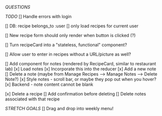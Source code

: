 *QUESTIONS*

*TODO*
[] Handle errors with login

[] DB: recipe belongs_to :user
    [] only load recipes for current user

[] New recipe form should only render when button is clicked (?)

[] Turn recipeCard into a "stateless, functional" component?

[] Allow user to enter in recipes without a URL/picture as well?

[] Add component for notes (rendered by RecipeCard, similar to restaurant lab)
    [x] Load notes
        [x] Incorporate this into the reducer
    [x] Add a new note
    [] Delete a note (maybe from Manage Recipes --> Manage Notes --> Delete Note?)
    [x] Style notes - scroll bar, or maybe they pop out when you hover?
    [x] Backend - note content cannot be blank

[x] Delete a recipe
    [] Add confirmation before deleting
    [] Delete notes associated with that recipe

*STRETCH GOALS*
[] Drag and drop into weekly menu!

